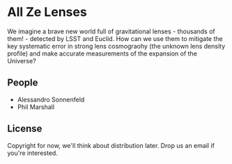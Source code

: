 # All Ze Lenses

We imagine a brave new world full of gravitational lenses - thousands of 
them! - detected by LSST and Euclid. How can we use them to mitigate the 
key systematic error in strong lens cosmograohy (the unknown lens density 
profile) and make accurate measurements of the expansion of the Universe?

## People

* Alessandro Sonnenfeld
* Phil Marshall

## License

Copyright for now, we'll think about distribution later. Drop us an email 
if you're interested.
